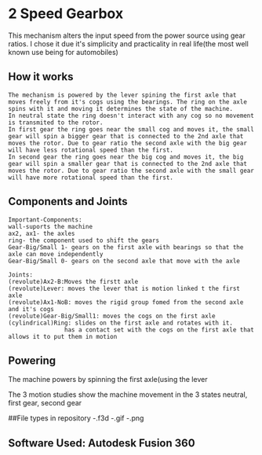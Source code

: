# 2 Speed Gearbox

This mechanism alters the input speed from the power source using gear ratios.
I chose it due it's simplicity and practicality in real life(the most well known use being for automobiles)

## How it works

```
The mechanism is powered by the lever spining the first axle that moves freely from it's cogs using the bearings. The ring on the axle spins with it and moving it determines the state of the machine.
In neutral state the ring doesn't interact with any cog so no movement is transmited to the rotor. 
In first gear the ring goes near the small cog and moves it, the small gear will spin a bigger gear that is connected to the 2nd axle that moves the rotor. Due to gear ratio the second axle with the big gear will have less rotational speed than the first.
In second gear the ring goes near the big cog and moves it, the big gear will spin a smaller gear that is connected to the 2nd axle that moves the rotor. Due to gear ratio the second axle with the small gear will have more rotational speed than the first.
```
## Components and Joints

```
Important-Components:
wall-suports the machine
ax2, ax1- the axles
ring- the component used to shift the gears
Gear-Big/Small 1- gears on the first axle with bearings so that the axle can move independently
Gear-Big/Small 0- gears on the second axle that move with the axle

Joints:
(revolute)Ax2-B:Moves the firstt axle
(revolute)Lever: moves the lever that is motion linked t the first axle
(revolute)Ax1-NoB: moves the rigid group fomed from the second axle and it's cogs
(revolute)Gear-Big/Small1: moves the cogs on the first axle
(cylindrical)Ring: slides on the first axle and rotates with it. 
                has a contact set with the cogs on the first axle that allows it to put them in motion
```

## Powering
The machine powers by spinning the first axle(using the lever

The 3 motion studies show the machine movement in the 3 states neutral, first gear, second gear

##File types in repository
  -.f3d
  -.gif
  -.png
  
## Software Used: Autodesk Fusion 360
